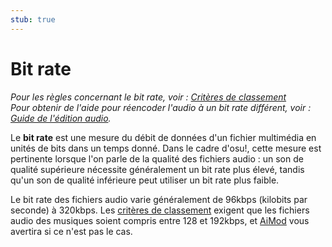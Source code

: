 ```yaml
---
stub: true
---
```


# Bit rate

*Pour les règles concernant le bit rate, voir : [Critères de classement](/wiki/Ranking_Criteria)*\
*Pour obtenir de l'aide pour réencoder l'audio à un bit rate différent, voir : [Guide de l'édition audio](/wiki/Guides/Audio_Editing).*

Le **bit rate** est une mesure du débit de données d'un fichier multimédia en unités de bits dans un temps donné. Dans le cadre d'osu!, cette mesure est pertinente lorsque l'on parle de la qualité des fichiers audio : un son de qualité supérieure nécessite généralement un bit rate plus élevé, tandis qu'un son de qualité inférieure peut utiliser un bit rate plus faible.

Le bit rate des fichiers audio varie généralement de 96kbps (kilobits par seconde) à 320kbps. Les [critères de classement](/wiki/Ranking_Criteria) exigent que les fichiers audio des musiques soient compris entre 128 et 192kbps, et [AiMod](/wiki/Client/Beatmap_editor/AiMod) vous avertira si ce n'est pas le cas.
